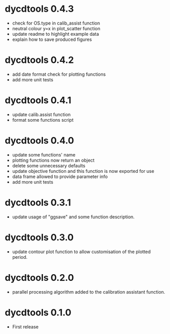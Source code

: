 # dycdtools 0.4.3
- check for OS.type in calib_assist function
- neutral colour y=x in plot_scatter function
- update readme to highlight example data
- explain how to save produced figures

# dycdtools 0.4.2

- add date format check for plotting functions
- add more unit tests

# dycdtools 0.4.1

- update calib.assist function
- format some functions script

# dycdtools 0.4.0

- update some functions' name
- plotting functions now return an object
- delete some unnecessary defaults
- update objective function and this function is now exported for use
- data frame allowed to provide parameter info
- add more unit tests


# dycdtools 0.3.1
- update usage of "ggsave" and some function description.

# dycdtools 0.3.0
- update contour plot function to allow customisation of the plotted period.

# dycdtools 0.2.0
- parallel processing algorithm added to the calibration assistant function.

# dycdtools 0.1.0
- First release
